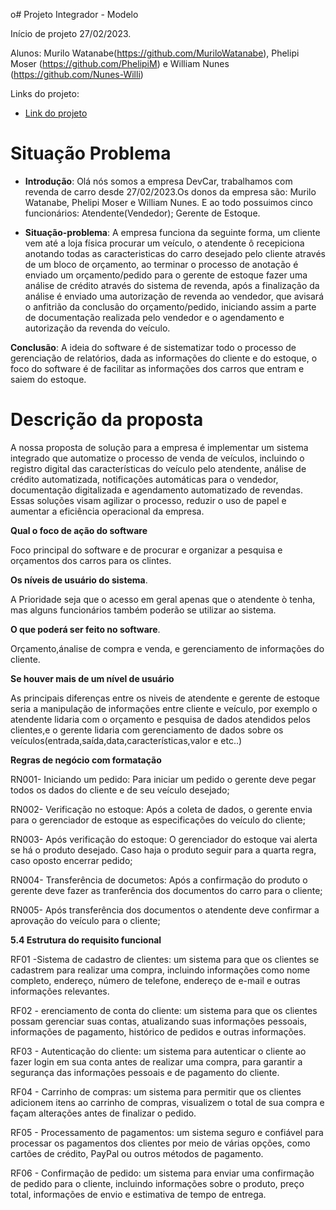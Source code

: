 o# Projeto Integrador - Modelo

Início de projeto 27/02/2023.

Alunos: Murilo Watanabe(https://github.com/MuriloWatanabe), Phelipi Moser (https://github.com/PhelipiM) e William Nunes (https://github.com/Nunes-Willi)

Links do projeto:

-   [Link do projeto](https://github.com/MuriloWatanabe/pi_modelo)

<!-- # Como usar esse modelo para o Projeto Integrador

1. Faça um fork desse repositório para a sua conta do GitHub.
2. Clone o repositório para o seu computador.
3. Abra o arquivo README.md no seu editor de texto favorito (recomendamos o [Visual Studio Code](https://code.visualstudio.com/)).
4. Tenha instalada a extensão [Markdown All in One](https://marketplace.visualstudio.com/items?itemName=yzhang.markdown-all-in-one) no seu editor de texto.
5. Edite o arquivo README.md com as informações do seu projeto.
   

# Desenvolvimento

-   As equipes serão avaliadas por cada etapa da documentação e entregas realizadas.
-   Cada equipe deverá escolher um sistema para o desenvolvimento das atividades, a partir dos modelos apresentados.

# Modelos de Sistemas

**Nessa parte a equipe deve escolher um dos modelos de sistemas para desenvolver o projeto. Ao escolher, escreva uma breve descrição do sistema e o motivo da escolha e pode apagar os outros modelos.**

## 1- Ponto de Vendas (PDV)

**Gerenciamento de vendas para uma padaria**

O nosso cliente, Sr. Genival, tem uma padaria de bairro chamada padaria Pão Genial e, devido a qualidade de seus produtos, ela está crescendo rapidamente. Recentemente, ele contratou mais funcionários para atendimento, caixa, panificação, etc.
Assim, atualmente, ele consegue concentrar seus esforços para melhorar a gestão da padaria. Para isso, ele quer instalar um sistema de controle de vendas que permita ao caixa lançar as vendas realizadas. Como sua intenção
é melhorar a gestão do negócio, é muito importante que ele consiga ter
relatórios, como por exemplo, de vendas.

## 2- Empréstimo

**Gerenciamento de uma biblioteca**

Uma ONG, chamada Sala Arco Íris, ajuda crianças de baixa renda em sua educação básica. Atualmente, recebeu uma doação de mais de 1000 livros e está montando a sua biblioteca. Eles querem emprestar os livros para as crianças e os pais das crianças. Apesar de
terem um computador e as estantes necessárias à disposição nessa nova biblioteca, não possuem verba suficiente para um leitor de impressão digital ou para produção
de carteirinhas para todas as crianças. Para isso, eles precisam de um sistema que gerencie todo o acervo, empréstimos, livros disponíveis, etc. mas que isso ocorra de maneira simples e sem necessidade de novos gastos. Também é importante que haja relatórios, permitindo o controle dos empréstimos e dos livros disponíveis no acervo.

## 3- Ordem de Serviço (O.S.)

**Manutenção de computadores**

Sr. Sálvio, nosso cliente, fez um curso de manutenção de celulares e smartphones e decidiu abrir um negócio, onde ele é responsável pelos consertos e sua esposa Marília realiza os atendimentos aos clientes. Com sua visão empreendedora, ele sentiu a necessidade de um software que auxilie
sua esposa nas tarefas diárias. Para isso, ele deseja um sistema que gerencie os clientes, orçamentos, serviços e retirada dos equipamentos. Sendo um negócio pequeno, é muito importante que ele consiga ter relatórios que lhe ajudem na gestão da
empresa, como dos status dos serviços. -->

# Situação Problema

<!-- **Nessa parte a equipe deve descrever a situação problema que será resolvida pelo sistema. O texto abaixo descreve o que essa etapa deve conter e pode ser apagado depois.**

![Ciclo da Venda](docs/ciclo_da_venda.webp "Ciclo da Venda")

Descrevem o que acontece atualmente na empresa em um contexto global,
abordando o funcionamento da empresa como um todo, não apenas os “problemas” que lá ocorrem.

Sabendo disso, seu papel é **detalhar o funcionamento da empresa escolhida na
atualidade, ou seja, antes de seu novo software**, usando como base a situação que passamos, mas aprofundando os detalhes de como as coisas acontecem.

-   Pesquise sobre empresas do ramo escolhido
    para entender como funcionam;
-   Aproveite seus conhecimentos previamente adquiridos na área da empresa que escolheu, se houver;
-   Simule uma situação real. Lembre-se que são
    propostas com empresas fictícias, sendo assim,
    você terá que tomar certas decisões sobre como
    a empresa funciona em relação às coisas que
    não estão definidas no documento base (por
    exemplo, no caso da padaria, dizemos que seu
    Genival contratou mais funcionários, mas saber
    quantos e o que fazem pode ser relevante para o software), então tente “visualizar” a
    empresa funcionando, como se você estivesse lá acompanhando o dia-a-dia;

Seguindo essas dicas, você deve ser capaz de descrever o dia-a-dia da empresa selecionada. E para ajudar na organização do texto, indicamos uma abordagem em 3 etapas: -->

-   **Introdução**: Olá nós somos a empresa DevCar, trabalhamos com revenda de carro desde 27/02/2023.Os donos da empresa são: Murilo Watanabe, Phelipi Moser e William Nunes. E ao todo possuimos cinco funcionários: Atendente(Vendedor); Gerente de  Estoque.
  
-   **Situação-problema**: <!--Aborde em detalhes como a empresa funciona, procurando seguir umaordem lógica dos acontecimentos e organizando parágrafos diferentes para cada coisa diferente que for explicar (como faria em uma redação);--> A empresa funciona da seguinte forma, um cliente vem até a loja física procurar um veículo, o atendente ô recepiciona anotando todas as caracteristicas do carro desejado pelo cliente através de um bloco de orçamento, ao terminar o processo de anotação é enviado um orçamento/pedido para o gerente de estoque fazer uma análise de crédito através do sistema de revenda, após a finalização da análise é enviado uma autorização de revenda ao vendedor, que avisará o anfitrião da conclusão do orçamento/pedido, iniciando assim a parte de documentação realizada pelo vendedor e o agendamento e autorização da revenda do veículo.
  
   **Conclusão**: <!--tenha um parágrafo de conclusão focando nos problemas que você notou dentro da situação problema analisada e aponte brevemente como um software poderia ajudar a resolvê-los.;--> A ideia do software é de sistematizar todo o processo de gerenciação de relatórios, dada as informações do cliente e do estoque, o foco do software é de facilitar as informações dos carros que entram e saiem do estoque.

# Descrição da proposta

A nossa proposta de solução para a empresa é implementar um sistema integrado que automatize o processo de venda de veículos, incluindo o registro digital das características do veículo pelo atendente, análise de crédito automatizada, notificações automáticas para o vendedor, documentação digitalizada e agendamento automatizado de revendas. Essas soluções visam agilizar o processo, reduzir o uso de papel e aumentar a eficiência operacional da empresa.
<!-- Após entender o problema, proponha uma solução que será útil nos aspectos de dificuldade encontrados. Assim, aqui você deverá **explicar de maneira resumida, e preferencialmente mais textual, como o software funcionará**. Pense nesse texto como uma **introdução ao seu cliente** do que você pretende fazer por ele, para que ele confirme se realmente está dentro do
desejado e permita sua continuidade.

**Alguns pontos importantes a se destacar são:** -->

  **Qual o foco de ação do software**
  
  Foco principal do software e de procurar e organizar a pesquisa e orçamentos dos carros para os clintes.  <!--relacionado com os problemas levantados na análise da situação-problema. O que realmente o software vai fazer. Por exemplo, o foco de ação do Gmail é permitir o envio e recebimento de e-mails. -->

**Os níveis de usuário do sistema**. 
   
   A Prioridade seja que o acesso em geral apenas que o atendente ò tenha, mas alguns funcionários também poderão se utilizar ao sistema.  <!--Somente o gestor tem acesso? E os funcionários? Talvez seja para ambos, ou para funcionários de cargos diferentes, etc.-->

**O que poderá ser feito no software**.

Orçamento,ánalise de compra e venda, e gerenciamento de informações do cliente.
<!-- Apenas o principal, sem pensar em
    telas ou detalhes específicos, pois isso será feito em outro momento. -->

 **Se houver mais de um nível de usuário**

 As principais diferenças entre os niveis de atendente e gerente de estoque seria a manipulação de informações entre cliente e veículo, por exemplo o atendente lidaria com o orçamento e pesquisa de dados atendidos pelos clientes,e o gerente lidaria com gerenciamento de dados sobre os veículos(entrada,saída,data,características,valor e etc..)
 <!-- ressaltar as diferenças entre
        eles na descrição da proposta.

Tenha em mente que essa é uma etapa relativamente breve. Não é necessário um texto gigantesco, apenas dar uma noção do funcionamento do sistema. Mais adiante
miprecisaremos ser bem detalhistas, todavia agora a intenção é apenas fazer algo que permita ao cliente nos dizer se estamos no caminho certo. -->


**Regras de negócio com formatação**

RN001- Iniciando um pedido: Para iniciar um pedido o gerente deve pegar todos os dados do cliente e de seu veículo desejado;

RN002- Verificação no estoque: Após a coleta de dados, o gerente envia para o gerenciador de estoque as especificações do veículo do cliente;

RN003- Após verificação do estoque: O gerenciador do estoque vai alerta se há o produto desejado. Caso haja o produto seguir para a quarta regra, caso oposto encerrar pedido;

RN004- Transferência de documetos: Após a confirmação do produto o gerente deve fazer as tranferência dos documentos do carro para o cliente;

RN005- Após transferência dos documentos o atendente deve confirmar a aprovação do veículo para o cliente;

<!-- RN006- Esteja presente nas redes sociais: Use as redes sociais para divulgar seus carros e manter seus clientes informados sobre novidades, promoções e eventos.

RN007- Ofereça financiamento: Para atender às necessidades de todos os clientes, ofereça opções de financiamento e leasing.

RN008- Invista em publicidade: Invista em publicidade em canais estratégicos, como revistas de carros, jornais locais, rádio e televisão.

RN009- Ofereça serviços adicionais: Ofereça serviços adicionais, como seguro de carro, transferência de propriedade, revisões e manutenção.

RN010- Atenda bem seus clientes: Treine sua equipe para atender bem seus clientes e estar sempre disponível para ajudá-los em suas necessidades. A boa reputação e o boca-a-boca são fundamentais para o sucesso de qualquer negócio. -->

**5.4 Estrutura do requisito funcional**

RF01 -Sistema de cadastro de clientes: um sistema para que os clientes se cadastrem para realizar uma compra, incluindo informações como nome completo, endereço, número de telefone, endereço de e-mail e outras informações relevantes.

RF02 - erenciamento de conta do cliente: um sistema para que os clientes possam gerenciar suas contas, atualizando suas informações pessoais, informações de pagamento, histórico de pedidos e outras informações.

RF03 - Autenticação do cliente: um sistema para autenticar o cliente ao fazer login em sua conta antes de realizar uma compra, para garantir a segurança das informações pessoais e de pagamento do cliente.

RF04 - Carrinho de compras: um sistema para permitir que os clientes adicionem itens ao carrinho de compras, visualizem o total de sua compra e façam alterações antes de finalizar o pedido.

RF05 - Processamento de pagamentos: um sistema seguro e confiável para processar os pagamentos dos clientes por meio de várias opções, como cartões de crédito, PayPal ou outros métodos de pagamento.

RF06 - Confirmação de pedido: um sistema para enviar uma confirmação de pedido para o cliente, incluindo informações sobre o produto, preço total, informações de envio e estimativa de tempo de entrega.

<!-- Um requisito funcional deve ser estruturado da seguinte forma:

Nome do requisito funcional: descrição do requisito.
Dados necessários: dado 1, dado 2, dado 3.
Usuários: todos os níveis de usuário.

*5.4.1 Nome do requisito funcional*

R.F. 99 - Nome do requisito funcional: é o nome da função que o software terá. Sugerimos, por padronização, que tenha o prefixo R.F. (requisito funcional) seguida da numeração, para melhor identificação do requisito, acrescido do formato “Substantivo + onde será feita a ação”. Por exemplo:

R.F. 01 - Registro de Funcionários
R.F. 15 - Gerenciamento de consultas
R.F. 04 - Débito em conta corrente
Deixe para definir as numerações ao final, tendo em vista que mudanças podem acontecer e não é prático sempre ficar reajustando os números.

*5.4.2 Descrição do requisito funcional*

Descrição do requisito: local para descrever a função deste requisito.

Sempre se preocupe em esclarecer dois pontos: o que o requisito faz e o motivo de sua existência. Isso é especialmente importante se a ação executada nesse requisito não for algo que já acontece naturalmente na empresa. Um exemplo é um Registro de funcionários, que talvez não exista hoje mas para o software é necessário para viabilizar uma autenticação de usuários. Outro exemplo é algo que faz sentido apenas para um software, como a própria autenticação. -->